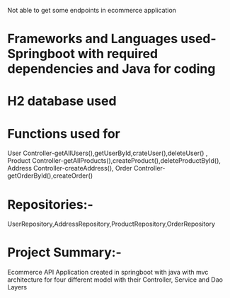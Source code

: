 Not able to get some endpoints in ecommerce application
# Frameworks and Languages used-Springboot with required dependencies and Java for coding
# H2 database used 
# Functions used for
User Controller-getAllUsers(),getUserById,crateUser(),deleteUser() ,
Product Controller-getAllProducts(),createProduct(),deleteProductById(),
Address Controller-createAddress(),
Order Controller-getOrderById(),createOrder()

# Repositories:-
UserRepository,AddressRepository,ProductRepository,OrderRepository

# Project Summary:-
Ecommerce API Application created in springboot with java  with mvc architecture for four different model with their Controller, Service and Dao Layers


